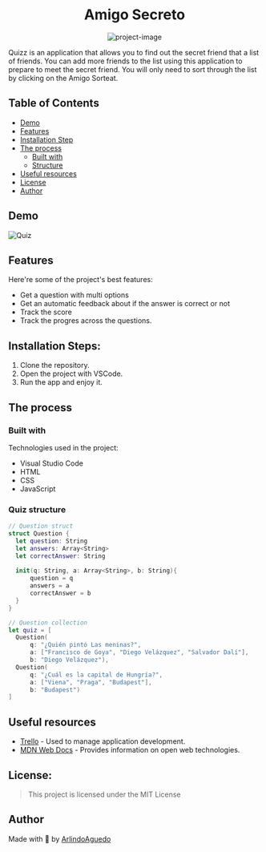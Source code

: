 <h1 align="center" id="title">Amigo Secreto</h1>

<p align="center"><img src="https://pbs.twimg.com/profile_images/378800000749000200/62cd4dd7fb172264419712b48438aa3b_400x400.png" alt="project-image"></p>

<p id="description">Quizz is an application that allows you to find out the secret friend that a list of friends. You can add more friends to the list using this application to prepare to meet the secret friend. You will only need to sort through the list by clicking on the Amigo Sorteat.</p>

## Table of Contents

- [Demo](#demo)
- [Features](#features)
- [Installation Step](#installation-steps)
- [The process](#the-process)
  - [Built with](#built-with)
  - [Structure](#quiz-structure)
- [Useful resources](#useful-resources)
- [License](#license)
- [Author](#author)

## Demo

![Quiz](https://media.giphy.com/media/pwVeGTcr39AErOnBOU/giphy.gif)
  
## Features

Here're some of the project's best features:

*   Get a question with multi options
*   Get an automatic feedback about if the answer is correct or not
*   Track the score
*   Track the progres across the questions.

## Installation Steps:

1. Clone the repository.
2. Open the project with VSCode.
3. Run the app and enjoy it.

## The process 
### Built with

Technologies used in the project:

*   Visual Studio Code
*   HTML
*   CSS
*   JavaScript

### Quiz structure

``` Swift
// Question struct
struct Question {
  let question: String
  let answers: Array<String>
  let correctAnswer: String
  
  init(q: String, a: Array<String>, b: String){
      question = q
      answers = a
      correctAnswer = b
  }
}
```

``` Swift
// Question collection
let quiz = [
  Question(
      q: "¿Quién pintó Las meninas?",
      a: ["Francisco de Goya", "Diego Velázquez", "Salvador Dalí"],
      b: "Diego Velázquez"),
  Question(
      q: "¿Cuál es la capital de Hungría?",
      a: ["Viena", "Praga", "Budapest"],
      b: "Budapest")
]
```

## Useful resources

* [Trello](https://trello.com/es) - Used to manage application development.
* [MDN Web Docs](https://developer.mozilla.org/en-US/) - Provides information on open web technologies.

## License:

> This project is licensed under the MIT License

## Author

Made with 💙 by [ArlindoAguedo](www.linkedin.com/in/arlindoat)
